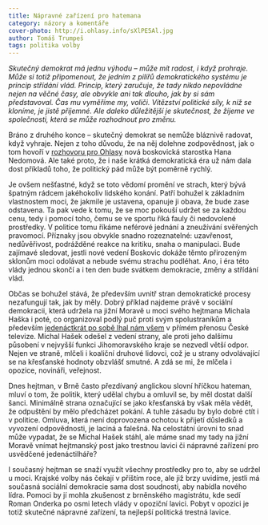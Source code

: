 ```yaml
---
title: Nápravné zařízení pro hatemana
category: názory a komentáře
cover-photo: http://i.ohlasy.info/sXlPE5Al.jpg
author: Tomáš Trumpeš
tags: politika volby
---
```


*Skutečný demokrat má jednu výhodu – může mít radost, i když prohraje. Může si totiž připomenout, že jedním z pilířů demokratického systému je princip střídání vlád. Princip, který zaručuje, že tady nikdo nepovládne nejen na věčné časy, ale obvykle ani tak dlouho, jak by si sám představoval. Čas mu vyměříme my, voliči. Vítězství politické síly, k níž se kloníme, je jistě příjemné. Ale daleko důležitější je skutečnost, že žijeme ve společnosti, která se může rozhodnout pro změnu.*

Bráno z druhého konce – skutečný demokrat se nemůže bláznivě radovat, když vyhraje. Nejen z toho důvodu, že na něj dolehne zodpovědnost, jak o tom hovoří v [rozhovoru pro Ohlasy](/clanky/2015/02/rozhovor-hana-nedomova.html) nová boskovická starostka Hana Nedomová. Ale také proto, že i naše krátká demokratická éra už nám dala dost příkladů toho, že politický pád může být poměrně rychlý.

Je ovšem nešťastné, když se toto vědomí promění ve strach, který bývá špatným rádcem jakéhokoliv lidského konání. Patří bohužel k základním vlastnostem moci, že jakmile je ustavena, opanuje ji obava, že bude zase odstavena. Ta pak vede k tomu, že se moc pokouší udržet se za každou cenu, tedy i pomocí toho, čemu se ve sportu říká fauly či nedovolené prostředky. V politice tomu říkáme neférové jednání a zneužívání svěřených pravomocí. Příznaky jsou obvykle snadno rozeznatelné: uzavřenost, nedůvěřivost, podrážděné reakce na kritiku, snaha o manipulaci. Bude zajímavé sledovat, jestli nové vedení Boskovic dokáže těmto přirozeným sklonům moci odolávat a nebude svému strachu podléhat. Ano, i éra této vlády jednou skončí a i ten den bude svátkem demokracie, změny a střídání vlád.

Občas se bohužel stává, že především uvnitř stran demokratické procesy nezafungují tak, jak by měly. Dobrý příklad najdeme právě v sociální demokracii, která udržela na jižní Moravě u moci svého hejtmana Michala Haška i poté, co organizoval podlý puč proti svým spolustraníkům a především [jedenáctkrát po sobě lhal nám všem](http://www.ceskatelevize.cz/porady/10117034229-168-hodin/213411058251103/video/288927) v přímém přenosu České televize. Michal Hašek odešel z vedení strany, ale proti jeho dalšímu působení v nejvyšší funkci Jihomoravského kraje se nezvedl větší odpor. Nejen ve straně, mlčeli i koaliční druhové lidovci, což je u strany odvolávající se na křesťanské hodnoty obzvlášť smutné. A zdá se mi, že mlčela i opozice, novináři, veřejnost. 

Dnes hejtman, v Brně často přezdívaný anglickou slovní hříčkou hateman, mluví o tom, že politik, který udělal chybu a omluvil se, by měl dostat další šanci. Minimálně strana označující se jako křesťanská by však měla vědět, že odpuštění by mělo předcházet pokání. A tuhle zásadu by bylo dobré ctít i v politice. Omluva, která není doprovozena ochotou k přijetí důsledků a vyvození odpovědnosti, je laciná a falešná. Na celostátní úrovni to snad může vypadat, že se Michal Hašek stáhl, ale máme snad my tady na jižní Moravě vnímat hejtmanský post jako trestnou lavici či nápravné zařízení pro usvědčené jedenáctilháře?

I současný hejtman se snaží využít všechny prostředky pro to, aby se udržel u moci. Krajské volby nás čekají v příštím roce, ale již brzy uvidíme, jestli má současná sociální demokracie sama dost soudnosti, aby nabídla nového lídra. Pomoci by jí mohla zkušenost z brněnského magistrátu, kde sedí Roman Onderka po osmi letech vlády v opoziční lavici. Pobyt v opozici je totiž skutečné nápravné zařízení, ta nejlepší politická trestná lavice.
